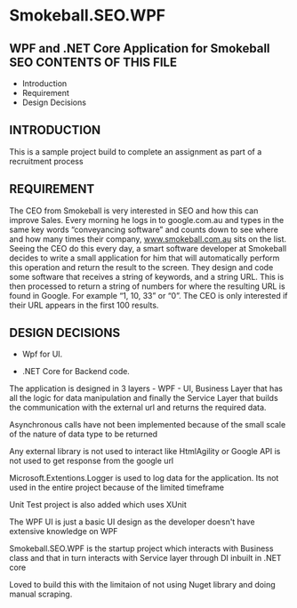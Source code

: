 # Smokeball.SEO.WPF
WPF and .NET Core Application for Smokeball SEO
CONTENTS OF THIS FILE
---------------------

 * Introduction
 * Requirement
 * Design Decisions


INTRODUCTION
------------

This is a sample project build to complete an assignment as part of a recruitment process

REQUIREMENT
------------

The CEO from Smokeball is very interested in SEO and how this can improve Sales. Every morning he
logs in to google.com.au and types in the same key words “conveyancing software” and counts
down to see where and how many times their company, www.smokeball.com.au sits on the list.
Seeing the CEO do this every day, a smart software developer at Smokeball decides to write a small
application for him that will automatically perform this operation and return the result to the screen.
They design and code some software that receives a string of keywords, and a string URL. This is
then processed to return a string of numbers for where the resulting URL is found in Google. For
example “1, 10, 33” or “0”.
The CEO is only interested if their URL appears in the first 100 results.

DESIGN DECISIONS 
----------------

 * Wpf for UI.

 * .NET Core for Backend code.

The application is designed in 3 layers - WPF - UI, Business Layer that has all the logic for data manipulation and finally the Service Layer that builds the communication 
with the external url and returns the required data.

Asynchronous calls have not been implemented because of the small scale of the nature of data type to be returned

Any external library is not used to interact like HtmlAgility or Google API is not used to get response from the google url

Microsoft.Extentions.Logger is used to log data for the application. Its not used in the entire project because of the limited timeframe

Unit Test project is also added which uses XUnit

The WPF UI is just a basic UI design as the developer doesn't have extensive knowledge on WPF

Smokeball.SEO.WPF is the startup project which interacts with Business class and that in turn interacts with Service layer through DI inbuilt in .NET core

Loved to build this with the limitaion of not using Nuget library and doing manual scraping. 
